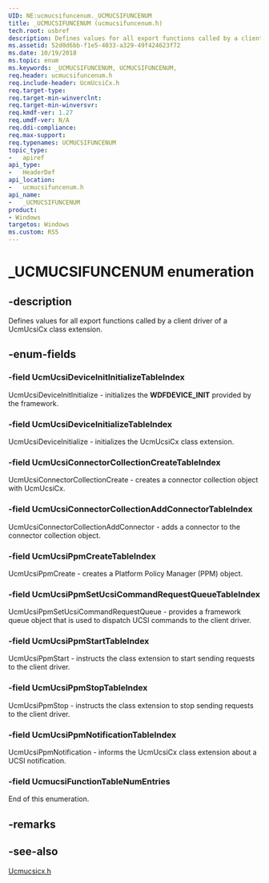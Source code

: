```yaml
---
UID: NE:ucmucsifuncenum._UCMUCSIFUNCENUM
title: _UCMUCSIFUNCENUM (ucmucsifuncenum.h)
tech.root: usbref
description: Defines values for all export functions called by a client driver of a UcmUcsiCx class extension. 
ms.assetid: 52d0d6bb-f1e5-4033-a329-49f424623f72
ms.date: 10/19/2018
ms.topic: enum
ms.keywords: _UCMUCSIFUNCENUM, UCMUCSIFUNCENUM, 
req.header: ucmucsifuncenum.h
req.include-header: UcmUcsiCx.h
req.target-type:
req.target-min-winverclnt:
req.target-min-winversvr:
req.kmdf-ver: 1.27
req.umdf-ver: N/A
req.ddi-compliance:
req.max-support:
req.typenames: UCMUCSIFUNCENUM
topic_type: 
-	apiref
api_type: 
-	HeaderDef
api_location: 
-	ucmucsifuncenum.h
api_name: 
-	_UCMUCSIFUNCENUM
product:
- Windows
targetos: Windows
ms.custom: RS5
---
```


# _UCMUCSIFUNCENUM enumeration

## -description
Defines values for all export functions called by a client driver of a UcmUcsiCx class extension. 


## -enum-fields

### -field UcmUcsiDeviceInitInitializeTableIndex 
UcmUcsiDeviceInitInitialize - initializes the **WDFDEVICE_INIT** provided by the framework.

### -field UcmUcsiDeviceInitializeTableIndex
UcmUcsiDeviceInitialize - initializes the UcmUcsiCx class extension.

### -field UcmUcsiConnectorCollectionCreateTableIndex 
UcmUcsiConnectorCollectionCreate - creates a connector collection object with UcmUcsiCx.

### -field UcmUcsiConnectorCollectionAddConnectorTableIndex 
UcmUcsiConnectorCollectionAddConnector - adds a connector to the connector collection object.

### -field UcmUcsiPpmCreateTableIndex 
UcmUcsiPpmCreate - creates a Platform Policy Manager (PPM) object.

### -field UcmUcsiPpmSetUcsiCommandRequestQueueTableIndex 
UcmUcsiPpmSetUcsiCommandRequestQueue - provides a framework queue object that is used to dispatch UCSI commands to the client driver.

### -field UcmUcsiPpmStartTableIndex 
UcmUcsiPpmStart - instructs the class extension to start sending requests to the client driver.

### -field UcmUcsiPpmStopTableIndex 
UcmUcsiPpmStop - instructs the class extension to stop sending requests to the client driver.

### -field UcmUcsiPpmNotificationTableIndex 
UcmUcsiPpmNotification - informs the UcmUcsiCx class extension about a UCSI notification.

### -field UcmucsiFunctionTableNumEntries 
End of this enumeration.

## -remarks

## -see-also

[Ucmucsicx.h](..\ucmucsicx\index.md)

